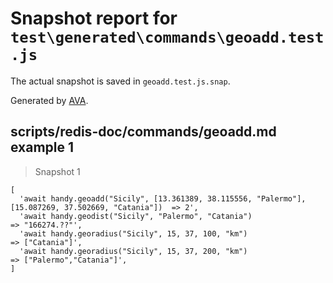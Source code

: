# Snapshot report for `test\generated\commands\geoadd.test.js`

The actual snapshot is saved in `geoadd.test.js.snap`.

Generated by [AVA](https://ava.li).

## scripts/redis-doc/commands/geoadd.md example 1

> Snapshot 1

    [
      'await handy.geoadd("Sicily", [13.361389, 38.115556, "Palermo"], [15.087269, 37.502669, "Catania"])  => 2',
      'await handy.geodist("Sicily", "Palermo", "Catania")                                                 => "166274.??"',
      'await handy.georadius("Sicily", 15, 37, 100, "km")                                                  => ["Catania"]',
      'await handy.georadius("Sicily", 15, 37, 200, "km")                                                  => ["Palermo","Catania"]',
    ]
